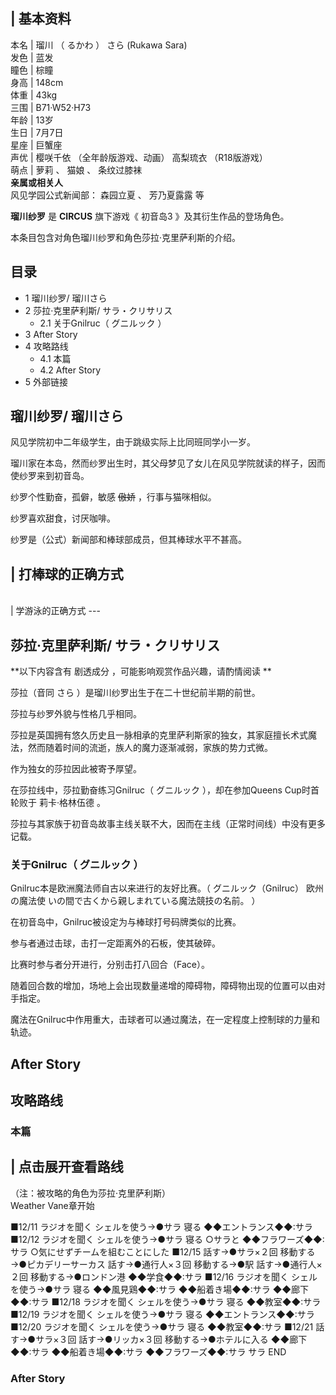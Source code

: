 |  **基本资料**  
---  
本名  |  瑠川  （  るかわ  ）  さら  (Rukawa Sara)   
发色  |  蓝发   
瞳色  |  棕瞳   
身高  |  148cm   
体重  |  43kg   
三围  |  B71·W52·H73   
年龄  |  13岁   
生日  |  7月7日   
星座  |  巨蟹座   
声优  |  樱咲千依  （全年龄版游戏、动画）  高梨琉衣  （R18版游戏）   
萌点  |  萝莉  、  猫娘  、  条纹过膝袜   
**亲属或相关人**  
风见学园公式新闻部：  森园立夏  、  芳乃夏露露  等  
  
**瑠川纱罗** 是 **CIRCUS** 旗下游戏《  初音岛3  》及其衍生作品的登场角色。

本条目包含对角色瑠川纱罗和角色莎拉·克里萨利斯的介绍。

##  目录

  * 1  瑠川纱罗/  瑠川さら 
  * 2  莎拉·克里萨利斯/  サラ・クリサリス 
    * 2.1  关于Gnilruc（  グニルック  ） 
  * 3  After Story 
  * 4  攻略路线 
    * 4.1  本篇 
    * 4.2  After Story 
  * 5  外部链接 

##  瑠川纱罗/  瑠川さら

风见学院初中二年级学生，由于跳级实际上比同班同学小一岁。

瑠川家在本岛，然而纱罗出生时，其父母梦见了女儿在风见学院就读的样子，因而使纱罗来到初音岛。

纱罗个性勤奋，孤僻，敏感 ~~傲娇~~ ，行事与猫咪相似。

纱罗喜欢甜食，讨厌咖啡。

纱罗是（公式）新闻部和棒球部成员，但其棒球水平不甚高。

|  打棒球的正确方式  
---  
</br>  
|  学游泳的正确方式  
---  
</br>  
  
##  莎拉·克里萨利斯/  サラ・クリサリス

**以下内容含有 剧透成分  ，可能影响观赏作品兴趣，请酌情阅读 **

莎拉（音同  さら  ）是瑠川纱罗出生于在二十世纪前半期的前世。

莎拉与纱罗外貌与性格几乎相同。

莎拉是英国拥有悠久历史且一脉相承的克里萨利斯家的独女，其家庭擅长术式魔法，然而随着时间的流逝，族人的魔力逐渐减弱，家族的势力式微。

作为独女的莎拉因此被寄予厚望。

在莎拉线中，莎拉勤奋练习Gnilruc（  グニルック  ），却在参加Queens Cup时首轮败于  莉卡·格林伍德  。

莎拉与其家族于初音岛故事主线关联不大，因而在主线（正常时间线）中没有更多记载。

###  关于Gnilruc（  グニルック  ）

Gnilruc本是欧洲魔法师自古以来进行的友好比赛。（  グニルック（Gnilruc） 欧州の魔法使 いの間で古くから親しまれている魔法競技の名前。  ）

在初音岛中，Gnilruc被设定为与棒球打号码牌类似的比赛。

参与者通过击球，击打一定距离外的石板，使其破碎。

比赛时参与者分开进行，分别击打八回合（Face）。

随着回合数的增加，场地上会出现数量递增的障碍物，障碍物出现的位置可以由对手指定。

魔法在Gnilruc中作用重大，击球者可以通过魔法，在一定程度上控制球的力量和轨迹。

##  After Story

##  攻略路线

###  本篇

|  点击展开查看路线  
---  
（注：被攻略的角色为莎拉·克里萨利斯） </br> Weather Vane章开始 </br>

■12/11  ラジオを聞く  シェルを使う→●サラ  寝る  ◆◆エントランス◆◆:サラ  ■12/12  ラジオを聞く  シェルを使う→●サラ  寝る
○サラと  ◆◆フラワーズ◆◆:サラ  ○気にせずチームを組むことにした  ■12/15  話す→●サラ×２回  移動する→●ピカデリーサーカス
話す→●通行人×３回  移動する→●駅  話す→●通行人×２回  移動する→●ロンドン港  ◆◆学食◆◆:サラ  ■12/16  ラジオを聞く
シェルを使う→●サラ  寝る  ◆◆風見鶏◆◆:サラ  ◆◆船着き場◆◆:サラ  ◆◆廊下◆◆:サラ  ■12/18  ラジオを聞く  シェルを使う→●サラ
寝る  ◆◆教室◆◆:サラ  ■12/19  ラジオを聞く  シェルを使う→●サラ  寝る  ◆◆エントランス◆◆:サラ  ■12/20  ラジオを聞く
シェルを使う→●サラ  寝る  ◆◆教室◆◆:サラ  ■12/21  話す→●サラ×３回  話す→●リッカ×３回  移動する→●ホテルに入る
◆◆廊下◆◆:サラ  ◆◆船着き場◆◆:サラ  ◆◆フラワーズ◆◆:サラ  サラ END  </br>  
  
###  After Story
